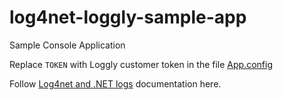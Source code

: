 # log4net-loggly-sample-app
Sample Console Application


Replace `TOKEN` with Loggly customer token in the file [App.config](https://github.com/Shwetajain148/log4net-loggly-sample-app/blob/master/log4net-loggly-sample-app/App.config#L14)

Follow [Log4net and .NET logs](https://www.loggly.com/docs/net-logs/) documentation here. 

